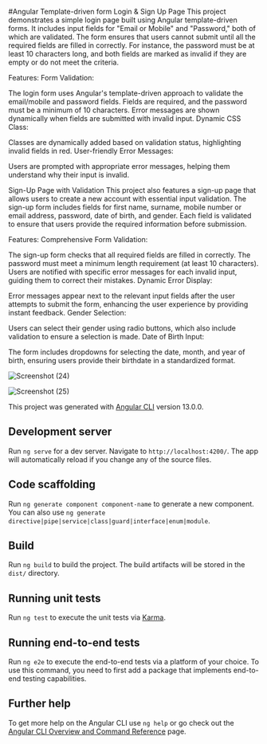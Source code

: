 #Angular Template-driven form Login & Sign Up Page
This project demonstrates a simple login page built using Angular template-driven forms. It includes input fields for "Email or Mobile" and "Password," both of which are validated. The form ensures that users cannot submit until all the required fields are filled in correctly. For instance, the password must be at least 10 characters long, and both fields are marked as invalid if they are empty or do not meet the criteria.

Features:
Form Validation:

The login form uses Angular's template-driven approach to validate the email/mobile and password fields.
Fields are required, and the password must be a minimum of 10 characters.
Error messages are shown dynamically when fields are submitted with invalid input.
Dynamic CSS Class:

Classes are dynamically added based on validation status, highlighting invalid fields in red.
User-friendly Error Messages:

Users are prompted with appropriate error messages, helping them understand why their input is invalid.

Sign-Up Page with Validation
This project also features a sign-up page that allows users to create a new account with essential input validation. The sign-up form includes fields for first name, surname, mobile number or email address, password, date of birth, and gender. Each field is validated to ensure that users provide the required information before submission.

Features:
Comprehensive Form Validation:

The sign-up form checks that all required fields are filled in correctly.
The password must meet a minimum length requirement (at least 10 characters).
Users are notified with specific error messages for each invalid input, guiding them to correct their mistakes.
Dynamic Error Display:

Error messages appear next to the relevant input fields after the user attempts to submit the form, enhancing the user experience by providing instant feedback.
Gender Selection:

Users can select their gender using radio buttons, which also include validation to ensure a selection is made.
Date of Birth Input:

The form includes dropdowns for selecting the date, month, and year of birth, ensuring users provide their birthdate in a standardized format.

![Screenshot (24)](https://github.com/user-attachments/assets/b706ad52-e65b-432f-ae81-0f6cb33686e9)


![Screenshot (25)](https://github.com/user-attachments/assets/d95db265-966b-4511-aea4-32c843f84c35)



This project was generated with [Angular CLI](https://github.com/angular/angular-cli) version 13.0.0.

## Development server

Run `ng serve` for a dev server. Navigate to `http://localhost:4200/`. The app will automatically reload if you change any of the source files.

## Code scaffolding

Run `ng generate component component-name` to generate a new component. You can also use `ng generate directive|pipe|service|class|guard|interface|enum|module`.

## Build

Run `ng build` to build the project. The build artifacts will be stored in the `dist/` directory.

## Running unit tests

Run `ng test` to execute the unit tests via [Karma](https://karma-runner.github.io).

## Running end-to-end tests

Run `ng e2e` to execute the end-to-end tests via a platform of your choice. To use this command, you need to first add a package that implements end-to-end testing capabilities.

## Further help

To get more help on the Angular CLI use `ng help` or go check out the [Angular CLI Overview and Command Reference](https://angular.io/cli) page.
